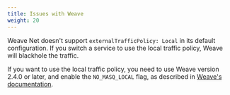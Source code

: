 ```yaml
---
title: Issues with Weave
weight: 20
---
```


Weave Net doesn't support `externalTrafficPolicy: Local` in its
default configuration. If you switch a service to use the local
traffic policy, Weave will blackhole the traffic.

If you want to use the local traffic policy, you need to use Weave
version 2.4.0 or later, and enable the `NO_MASQ_LOCAL` flag, as
described in [Weave's
documentation](https://www.weave.works/docs/net/latest/kubernetes/kube-addon/#configuration-options).
